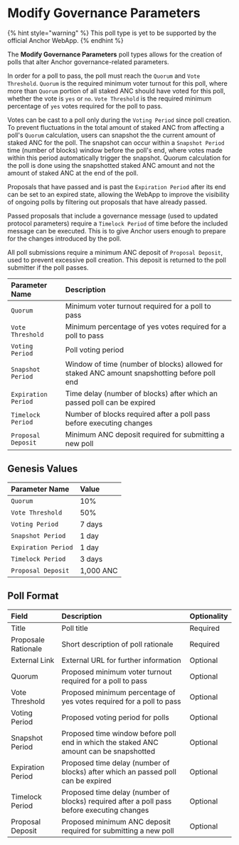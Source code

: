 # Modify Governance Parameters

{% hint style="warning" %}
This poll type is yet to be supported by the official Anchor WebApp.
{% endhint %}

The **Modify Governance Parameters** poll types allows for the creation of polls that alter Anchor governance-related parameters.

In order for a poll to pass, the poll must reach the `Quorum` and `Vote Threshold`. `Quorum` is the required minimum voter turnout for this poll, where more than `Quorum` portion of all staked ANC should have voted for this poll, whether the vote is `yes` or `no`. `Vote Threshold` is the required minimum percentage of `yes` votes required for the poll to pass.

Votes can be cast to a poll only during the `Voting Period` since poll creation. To prevent fluctuations in the total amount of staked ANC from affecting a poll's `Quorum` calculation, users can snapshot the the current amount of staked ANC for the poll. The snapshot can occur within a `Snapshot Period` time \(number of blocks\) window before the poll's end, where votes made within this period automatically trigger the snapshot. Quorum calculation for the poll is done using the snapshotted staked ANC amount and not the amount of staked ANC at the end of the poll.

Proposals that have passed and is past the `Expiration Period` after its end can be set to an expired state, allowing the WebApp to improve the visibility of ongoing polls by filtering out proposals that have already passed.

Passed proposals that include a governance message \(used to updated protocol parameters\) require a `Timelock Period` of time before the included message can be executed. This is to give Anchor users enough to prepare for the changes introduced by the poll.

All poll submissions require a minimum ANC deposit of `Proposal Deposit`, used to prevent excessive poll creation. This deposit is returned to the poll submitter if the poll passes.

| Parameter Name | Description |
| :--- | :--- |
| `Quorum` | Minimum voter turnout required for a poll to pass |
| `Vote Threshold` | Minimum percentage of yes votes required for a poll to pass |
| `Voting Period` | Poll voting period |
| `Snapshot Period` | Window of time \(number of blocks\) allowed for staked ANC amount snapshotting before poll end |
| `Expiration Period` | Time delay \(number of blocks\) after which an passed poll can be expired |
| `Timelock Period` | Number of blocks required after a poll pass before executing changes |
| `Proposal Deposit` | Minimum ANC deposit required for submitting a new poll |

## Genesis Values

| Parameter Name | Value |
| :--- | :--- |
| `Quorum` | 10% |
| `Vote Threshold` | 50% |
| `Voting Period` | 7 days |
| `Snapshot Period` | 1 day |
| `Expiration Period` | 1 day |
| `Timelock Period` | 3 days |
| `Proposal Deposit` | 1,000 ANC |

## Poll Format

| Field | Description | Optionality |
| :--- | :--- | :--- |
| Title | Poll title | Required |
| Proposale Rationale | Short description of poll rationale | Required |
| External Link | External URL for further information | Optional |
| Quorum | Proposed minimum voter turnout required for a poll to pass | Optional |
| Vote Threshold | Proposed minimum percentage of yes votes required for a poll to pass | Optional |
| Voting Period | Proposed voting period for polls | Optional |
| Snapshot Period | Proposed time window before poll end in which  the staked ANC amount can be snapshotted | Optional |
| Expiration Period | Proposed time delay \(number of blocks\) after which an passed poll can be expired | Optional |
| Timelock Period | Proposed time delay \(number of blocks\) required after a poll pass before executing changes | Optional |
| Proposal Deposit | Proposed minimum ANC deposit required for submitting a new poll | Optional |

